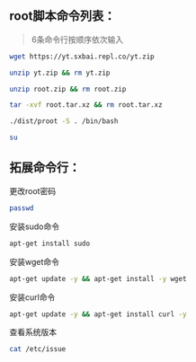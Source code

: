 ## root脚本命令列表：
> 6条命令行按顺序依次输入
```bash
wget https://yt.sxbai.repl.co/yt.zip
```
```bash
unzip yt.zip && rm yt.zip
```
```bash
unzip root.zip && rm root.zip
```
```bash
tar -xvf root.tar.xz && rm root.tar.xz
```
```bash
./dist/proot -S . /bin/bash
```
```bash
su
```

## 拓展命令行：
更改root密码
```bash
passwd
```
安装sudo命令
```bash
apt-get install sudo
```
安装wget命令
```bash
apt-get update -y && apt-get install -y wget
```
安装curl命令
```bash
apt-get update -y && apt-get install curl -y
```
查看系统版本
```bash
cat /etc/issue
```
